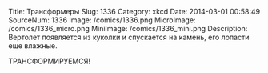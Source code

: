 Title: Трансформеры 
Slug: 1336 
Category: xkcd 
Date: 2014-03-01 00:58:49 
SourceNum: 1336 
Image: /comics/1336.png 
MicroImage: /comics/1336_micro.png 
MiniImage: /comics/1336_mini.png 
Description: Вертолет появляется из куколки и спускается на камень, его лопасти еще влажные. 

ТРАНСФОРМИРУЕМСЯ!